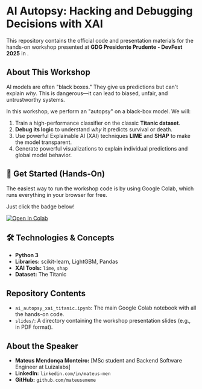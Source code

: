 # AI Autopsy: Hacking and Debugging Decisions with XAI

This repository contains the official code and presentation materials for the hands-on workshop presented at **GDG Presidente Prudente - DevFest 2025** in .

## About This Workshop

AI models are often "black boxes." They give us predictions but can't explain *why*. This is dangerous—it can lead to biased, unfair, and untrustworthy systems.

In this workshop, we perform an "autopsy" on a black-box model. We will:
1.  Train a high-performance classifier on the classic **Titanic dataset**.
2.  **Debug its logic** to understand *why* it predicts survival or death.
3.  Use powerful Explainable AI (XAI) techniques **LIME** and **SHAP** to make the model transparent.
4.  Generate powerful visualizations to explain individual predictions and global model behavior.

## 🚀 Get Started (Hands-On)

The easiest way to run the workshop code is by using Google Colab, which runs everything in your browser for free.

Just click the badge below!

[![Open In Colab](https://colab.research.google.com/assets/colab-badge.svg)](https://colab.research.google.com/github/mateusememe/ai-autopsy-devfest-2025/blob/main/ai_autopsy_xai_titanic.ipynb)

## 🛠️ Technologies & Concepts

* **Python 3**
* **Libraries:** scikit-learn, LightGBM, Pandas
* **XAI Tools:** `lime`, `shap`
* **Dataset:** The Titanic

## Repository Contents

* `ai_autopsy_xai_titanic.ipynb`: The main Google Colab notebook with all the hands-on code.
* `slides/`: A directory containing the workshop presentation slides (e.g., in PDF format).

## About the Speaker


* **Mateus Mendonça Monteiro:** [MSc student and Backend Software Engineer at Luizalabs]
* **LinkedIn:** `linkedin.com/in/mateus-men`
* **GitHub:** `github.com/mateusememe`
